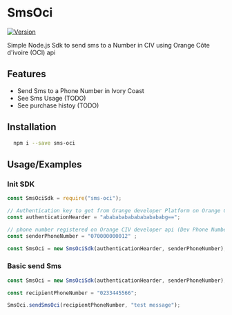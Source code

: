 
# SmsOci

[![Version](https://img.shields.io/badge/sms--oci-V1.0.3-blue)](https://github.com/agatapouglof/SmsOci)

Simple Node.js Sdk to send sms to a Number in CIV using Orange Côte d'ivoire (OCI) api



## Features

- Send Sms to a Phone Number in Ivory Coast
- See Sms Usage (TODO)
- See purchase histoy (TODO)


## Installation

```bash
  npm i --save sms-oci
```


## Usage/Examples

### Init SDK
```javascript
const SmsOciSdk = require("sms-oci");

// Authentication key to get from Orange developer Platform on Orange CIV  Sms Api
const authenticationHearder = "ababababababababababg==";

// phone number registered on Orange CIV developer api (Dev Phone Number)
const senderPhoneNumber = "070000000012" ;

const SmsOci = new SmsOciSdk(authenticationHearder, senderPhoneNumber);

```

### Basic send Sms

```javascript
const SmsOci = new SmsOciSdk(authenticationHearder, senderPhoneNumber);

const recipientPhoneNumber = "0233445566";

SmsOci.sendSmsOci(recipientPhoneNumber, "test message");

```